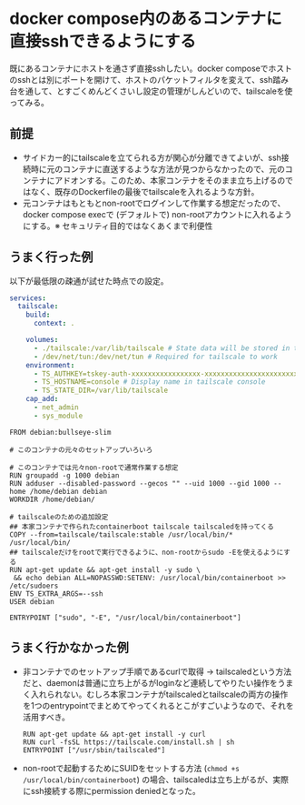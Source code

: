 # docker compose内のあるコンテナに直接sshできるようにする

既にあるコンテナにホストを通さず直接sshしたい。docker composeでホストのsshとは別にポートを開けて、ホストのパケットフィルタを変えて、ssh踏み台を通して、とすごくめんどくさいし設定の管理がしんどいので、tailscaleを使ってみる。

## 前提

- サイドカー的にtailscaleを立てられる方が関心が分離できてよいが、ssh接続時に元のコンテナに直送するような方法が見つからなかったので、元のコンテナにアドオンする。このため、本家コンテナをそのまま立ち上げるのではなく、既存のDockerfileの最後でtailscaleを入れるような方針。
- 元コンテナはもともとnon-rootでログインして作業する想定だったので、docker compose execで (デフォルトで) non-rootアカウントに入れるようにする。※ セキュリティ目的ではなくあくまで利便性

## うまく行った例
以下が最低限の疎通が試せた時点での設定。

```yaml
services:
  tailscale:
    build:
      context: .

    volumes:
      - ./tailscale:/var/lib/tailscale # State data will be stored in this directory
      - /dev/net/tun:/dev/net/tun # Required for tailscale to work
    environment:
      - TS_AUTHKEY=tskey-auth-xxxxxxxxxxxxxxxxx-xxxxxxxxxxxxxxxxxxxxxxxxxxxxxxxx
      - TS_HOSTNAME=console # Display name in tailscale console
      - TS_STATE_DIR=/var/lib/tailscale
    cap_add:
      - net_admin
      - sys_module
```

```
FROM debian:bullseye-slim

# このコンテナの元々のセットアップいろいろ

# このコンテナでは元々non-rootで通常作業する想定
RUN groupadd -g 1000 debian
RUN adduser --disabled-password --gecos "" --uid 1000 --gid 1000 --home /home/debian debian
WORKDIR /home/debian/

# tailscaleのための追加設定
## 本家コンテナで作られたcontainerboot tailscale tailscaledを持ってくる
COPY --from=tailscale/tailscale:stable /usr/local/bin/* /usr/local/bin/
## tailscaleだけをrootで実行できるように、non-rootからsudo -Eを使えるようにする
RUN apt-get update && apt-get install -y sudo \
 && echo debian ALL=NOPASSWD:SETENV: /usr/local/bin/containerboot >> /etc/sudoers
ENV TS_EXTRA_ARGS=--ssh
USER debian

ENTRYPOINT ["sudo", "-E", "/usr/local/bin/containerboot"]
```


## うまく行かなかった例
- 非コンテナでのセットアップ手順であるcurlで取得 → tailscaledという方法だと、daemonは普通に立ち上がるがloginなど連続してやりたい操作をうまく入れられない。むしろ本家コンテナがtailscaledとtailscaleの両方の操作を1つのentrypointでまとめてやってくれるとこがすごいようなので、それを活用すべき。

  ```
  RUN apt-get update && apt-get install -y curl
  RUN curl -fsSL https://tailscale.com/install.sh | sh
  ENTRYPOINT ["/usr/sbin/tailscaled"]
  ```

- non-rootで起動するためにSUIDをセットする方法 (`chmod +s /usr/local/bin/containerboot`) の場合、tailscaledは立ち上がるが、実際にssh接続する際にpermission deniedとなった。
